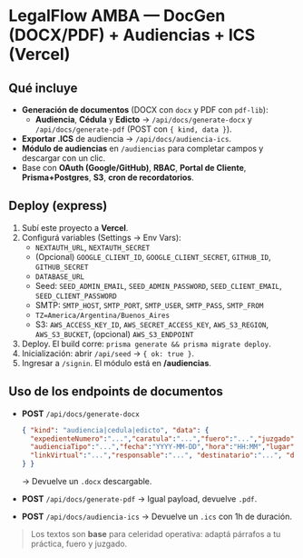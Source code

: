# LegalFlow AMBA — DocGen (DOCX/PDF) + Audiencias + ICS (Vercel)

## Qué incluye
- **Generación de documentos** (DOCX con `docx` y PDF con `pdf-lib`):
  - **Audiencia**, **Cédula** y **Edicto** → `/api/docs/generate-docx` y `/api/docs/generate-pdf` (POST con `{ kind, data }`).
- **Exportar .ICS** de audiencia → `/api/docs/audiencia-ics`.
- **Módulo de audiencias** en `/audiencias` para completar campos y descargar con un clic.
- Base con **OAuth (Google/GitHub)**, **RBAC**, **Portal de Cliente**, **Prisma+Postgres**, **S3**, **cron de recordatorios**.

## Deploy (express)
1. Subí este proyecto a **Vercel**.
2. Configurá variables (Settings → Env Vars):
   - `NEXTAUTH_URL`, `NEXTAUTH_SECRET`
   - (Opcional) `GOOGLE_CLIENT_ID`, `GOOGLE_CLIENT_SECRET`, `GITHUB_ID`, `GITHUB_SECRET`
   - `DATABASE_URL`
   - Seed: `SEED_ADMIN_EMAIL`, `SEED_ADMIN_PASSWORD`, `SEED_CLIENT_EMAIL`, `SEED_CLIENT_PASSWORD`
   - SMTP: `SMTP_HOST`, `SMTP_PORT`, `SMTP_USER`, `SMTP_PASS`, `SMTP_FROM`
   - `TZ=America/Argentina/Buenos_Aires`
   - S3: `AWS_ACCESS_KEY_ID`, `AWS_SECRET_ACCESS_KEY`, `AWS_S3_REGION`, `AWS_S3_BUCKET`, (opcional) `AWS_S3_ENDPOINT`
3. Deploy. El build corre: `prisma generate && prisma migrate deploy`.
4. Inicialización: abrir `/api/seed` → `{ ok: true }`.
5. Ingresar a `/signin`. El módulo está en **/audiencias**.

## Uso de los endpoints de documentos
- **POST** `/api/docs/generate-docx`
  ```json
  { "kind": "audiencia|cedula|edicto", "data": {
    "expedienteNumero":"...","caratula":"...","fuero":"...","juzgado":"...",
    "audienciaTipo":"...","fecha":"YYYY-MM-DD","hora":"HH:MM","lugar":"...",
    "linkVirtual":"...","responsable":"...", "destinatario":"...", "domicilio":"...", "objeto":"..."
  } }
  ```
  → Devuelve un `.docx` descargable.

- **POST** `/api/docs/generate-pdf` → Igual payload, devuelve `.pdf`.

- **POST** `/api/docs/audiencia-ics` → Devuelve un `.ics` con 1h de duración.

> Los textos son **base** para celeridad operativa: adaptá párrafos a tu práctica, fuero y juzgado.
